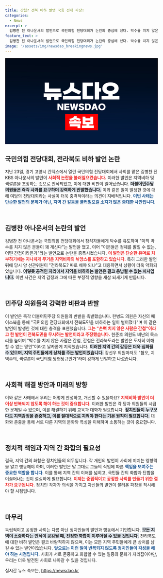 ```yaml
---
title: 간첩? 전북 비하 발언 국힘 전대 파장!
categories:
  - News
excerpt: >
  김병찬 전 아나운서의 발언으로 국민의힘 전당대회가 논란의 중심에 섰다. 박수를 치지 않은 분들은 간첩이라는 그의 발언에 민주당 의원들이 강력 반발하며 사죄를 요구했다. 지역비하 논란이 불거진 가운데, 여당의 미래는 불확실해졌다!
feature_text: >
  김병찬 전 아나운서의 발언으로 국민의힘 전당대회가 논란의 중심에 섰다. 박수를 치지 않은 분들은 간첩이라는 그의 발언에 민주당 의원들이 강력 반발하며 사죄를 요구했다. 지역비하 논란이 불거진 가운데, 여당의 미래는 불확실해졌다!
image: '/assets/img/newsdao_breakingnews.jpg'
---
```


<p><img src="/assets/img/newsdao_breakingnews.jpg" alt="koreaapp 속보" /></p>

<h2 data-ke-size="size26">국민의힘 전당대회, 전라북도 비하 발언 논란</h2>

<p data-ke-size="size16">지난 23일, 경기 고양시 킨텍스에서 열린 국민의힘 전당대회에서 사회를 맡은 김병찬 전 KBS 아나운서의 발언이 <b><span style="color: #ee2323;">사회적 논란을 불러일으켰습니다.</span></b> 이러한 발언은 지역비하 및 색깔론을 조장하는 것으로 인식되었고, 이에 대한 비판이 일어났습니다. <b><span style="background-color: #21538527;">더불어민주당 의원들은 즉각 사과를 요구하며 강력하게 반발했습니다.</span></b> 이와 같은 일이 발생한 것에 대해 여당의 전당대회라는 사실이 더욱 충격적이라는 의견이 지배적입니다. <b><span style="color: #1a5490;">이번 사태는 단순한 발언의 문제가 아닌, 지역 간 갈등을 불러일으킬 소지가 많은 중대한 사안입니다.</span></b></p>

<p data-ke-size="size16">&nbsp;</p>

<h2 data-ke-size="size26">김병찬 아나운서의 논란의 발언</h2>

<p data-ke-size="size16">김병찬 전 아나운서는 국민의힘 전당대회에서 참석자들에게 박수를 유도하며 "아직 박수를 치지 않은 분들이 꽤 계신다"는 발언을 했고, 이어 "이분들은 정체를 밝힐 수 없는, 어떤 간첩이라든가"라는 발언으로 논란을 증폭시켰습니다. <b><span style="color: #ee2323;">이 발언은 단순한 유머로 치부하기에는 지나치게 무거운 <b>지역비하</b>의 뉘앙스를 포함하고 있습니다.</span></b> 특히 그러한 발언 뒤에 당시 양 선관위원이 "전라북도? 따로 해야 되냐"고 대응하면서 상황이 더욱 악화되었습니다. <b><span style="background-color: #21538527;">이렇듯 공적인 자리에서 지역을 비하하는 발언은 결코 용납될 수 없는 처사입니다.</span></b> 이번 사건은 지역 감정과 그에 따른 부정적 영향을 새삼 되새기게 만듭니다.</p>

<p data-ke-size="size16">&nbsp;</p>

<h2 data-ke-size="size26">민주당 의원들의 강력한 비판과 반발</h2>

<p data-ke-size="size16">이 발언은 즉각 더불어민주당 의원들의 반발을 촉발했습니다. 한병도 의원은 자신의 페이스북을 통해 "국민의힘 전당대회에서 전북도민을 비하하는 일이 벌어졌다"며 이 같은 발언이 발생한 것에 대한 충격을 표현했습니다. <b><span style="color: #ee2323;">그는 "손뼉 치지 않은 사람은 간첩"이라고 한 발언이 전북도민을 무시하는 발언이라고 주장했습니다.</span></b> 한준호 의원도 비난의 목소리를 높이며 "박수를 치지 않은 사람은 간첩, 간첩은 전라북도라는 발언은 도저히 이해할 수 없는 망언"이라고 날카롭게 지적했습니다.  <b><span style="background-color: #21538527;">이러한 지역 간의 갈등은 더욱 심화될 수 있으며, 지역 주민들에게 상처를 주는 발언이었습니다.</span></b> 강선우 의원마저도 "혐오, 지역주의, 색깔론이 국민의힘 당헌당규인가"라며 강하게 반발하고 나섰습니다.</p>

<p data-ke-size="size16">&nbsp;</p>

<h2 data-ke-size="size26">사회적 해결 방안과 미래의 방향</h2>

<p data-ke-size="size16">이와 같은 사태에서 우리는 어떻게 반성하고, 개선할 수 있을까요? <b><span style="color: #ee2323;">지역비하 발언이 더 이상 반복되지 않도록 해야 하는 것이 중요합니다.</span></b> 이러한 발언은 각 당과 의원들의 시급한 문제일 수 있으며, 이를 해결하기 위해 교육과 대화가 필요합니다. <b><span style="background-color: #21538527;">정치인들이 누구보다도 지역감정을 존중하고, 이를 절대적으로 지켜야 한다는 기본 원칙이 필요합니다.</span></b> 대화와 존중을 통해 서로 다른 지역의 문화와 특성을 이해하며 소통하는 것이 중요합니다.</p>

<p data-ke-size="size16">&nbsp;</p>

<h2 data-ke-size="size26">정치적 책임과 지역 간 화합의 필요성</h2>

<p data-ke-size="size16">결국, 지역 간의 화합은 정치인들의 의무입니다. 각 개인의 발언이 사회에 미치는 영향력을 알고 행동해야 하며, 이러한 발언은 말 그대로 그들의 직업에 따른 <b><span style="color: #1a5490;">책임을 보여주는 중요한 역할을 합니다.</span></b> 이를 통해 지역 간의 이해를 넓히고, 국민들 간의 화합과 단합을 이끌어내는 것이 절실하게 필요합니다. <b><span style="color: #ee2323;">이제는 중립적이고 공정한 사회를 만들기 위한 절차가 요구됩니다.</span></b> 정치인 각자가 의식을 가지고 자신들의 발언이 불러온 파장을 직시해야 할 시점입니다.</p>

<p data-ke-size="size16">&nbsp;</p>

<h2 data-ke-size="size26">마무리</h2>

<p data-ke-size="size16">독립적이고 공정한 사회는 다름 아닌 정치인들의 발언과 행동에서 기인합니다. <b><span style="background-color: #21538527;">모든 지역이 소중하다는 인식이 공감될 때, 진정한 화합이 이루어질 수 있을 것입니다.</span></b> 전라북도에 대한 비하 발언은 결코 바람직하지 않으며, 이는 모든 지역 주민들에게 큰 상처를 남길 수 있는 발언이었습니다. <b><span style="color: #1a5490;">앞으로는 이런 일이 반복되지 않도록 정치인들이 각성을 해야 하는 시점입니다.</span></b> 사회가 서로 존중하고 화합할 수 있는 일종의 문화가 자리잡아야만, 우리는 더욱 발전된 사회로 나아갈 수 있을 것입니다.</p>
실시간 뉴스 속보는, <a href="https://newsdao.kr" rel="dofollow">https://newsdao.kr</a>


